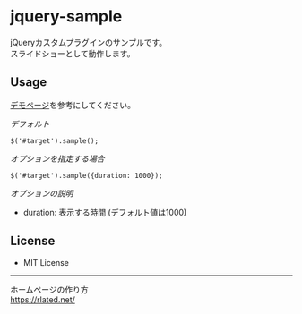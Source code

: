 # jquery-sample
jQueryカスタムプラグインのサンプルです。  
スライドショーとして動作します。

## Usage

[デモページ](http://code.rlated.net/jquery/plugin/ "jQueryプラグインのサンプル")を参考にしてください。

_デフォルト_

    $('#target').sample();

_オプションを指定する場合_

    $('#target').sample({duration: 1000});

_オプションの説明_

- duration: 表示する時間 (デフォルト値は1000)

## License

- MIT License


- - -
ホームページの作り方  
<https://rlated.net/>
